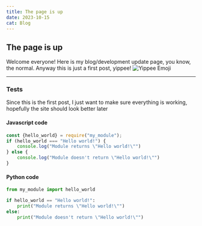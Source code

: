 ```yaml
---
title: The page is up
date: 2023-10-15
cat: Blog
---
```

## The page is up

Welcome everyone! Here is my blog/development update page, you know, the normal. Anyway this is just a first post, yippee! ![Yippee Emoji](https://cdn.discordapp.com/emojis/1118181085285712032.gif?size=20&quality=lossless "Yippee Emoji")

---

### Tests

Since this is the first post, I just want to make sure everything is working, hopefully the site should look better later

#### Javascript code

```javascript
const {hello_world} = require("my_module");
if (hello_world === "Hello world!") {
    console.log("Module returns \"Hello world!\"")
} else {
    console.log("Module doesn't return \"Hello world!\"")
}
```

#### Python code

```python
from my_module import hello_world

if hello_world == "Hello world!":
    print("Module returns \"Hello world!\"")
else:
    print("Module doesn't return \"Hello world!\"")
```
